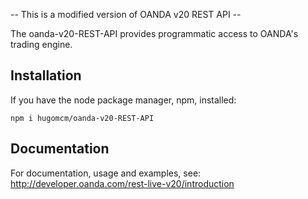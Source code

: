 -- This is a modified version of OANDA v20 REST API --

The oanda-v20-REST-API provides programmatic access to OANDA's trading engine.

## Installation

If you have the node package manager, npm, installed:

```shell
npm i hugomcm/oanda-v20-REST-API
```

## Documentation

For documentation, usage and examples, see: http://developer.oanda.com/rest-live-v20/introduction
